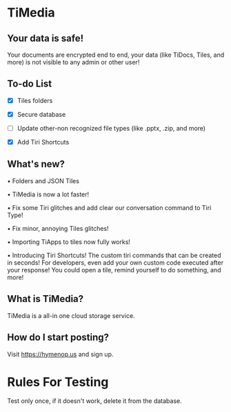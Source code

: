 # TiMedia


## Your data is safe!
Your documents are encrypted end to end, your data (like TiDocs, Tiles, and more) is not visible to any admin or other user!


## To-do List
- [x] Tiles folders
- [x] Secure database
- [ ] Update other-non recognized file types (like .pptx, .zip, and more)
- [x] Add Tiri Shortcuts


## What's new?

• Folders and JSON Tiles

• TiMedia is now a lot faster!

• Fix some Tiri glitches and add clear our conversation command to Tiri Type!

• Fix minor, annoying Tiles glitches!

• Importing TiApps to tiles now fully works!

• Introducing Tiri Shortcuts! The custom tiri commands that can be created in seconds!  For developers, even add your own custom code executed after your response!  You could open a tile, remind yourself to do something, and more!

## What is TiMedia?
TiMedia is a all-in one cloud storage service.

## How do I start posting?
Visit https://hymenop.us and sign up.

# Rules For Testing
Test only once, if it doesn't work, delete it from the database.

